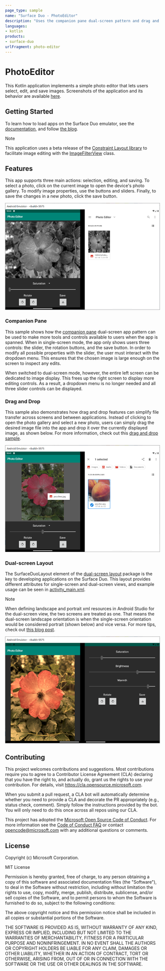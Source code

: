 ```yaml
---
page_type: sample
name: "Surface Duo - PhotoEditor"
description: "Uses the companion pane dual-screen pattern and drag and drop features in a photo editing app for the Surface Duo."
languages:
- kotlin
products:
- surface-duo
urlFragment: photo-editor
---
```


# PhotoEditor

This Kotlin application implements a simple photo editor that lets users select, edit, and save images. Screenshots of the application and its behavior are available [here](screenshots/).

## Getting Started

To learn how to load apps on the Surface Duo emulator, see the [documentation](https://docs.microsoft.com/dual-screen/android), and follow [the blog](https://devblogs.microsoft.com/surface-duo).

> [!NOTE]
> This application uses a beta release of the [Constraint Layout library](https://developer.android.com/jetpack/androidx/releases/constraintlayout) to facilitate image editing with the [ImageFilterView](https://developer.android.com/reference/androidx/constraintlayout/utils/widget/ImageFilterView) class.

## Features

This app supports three main actions: selection, editing, and saving. To select a photo, click on the current image to open the device's photo gallery. To modify image properties, use the buttons and sliders. Finally, to save the changes in a new photo, click the save button.

![PhotoEditor app on left screen with edited image and photo gallery on right screen displaying the same edited image after it was saved](screenshots/save_feature.png)

### Companion Pane

This sample shows how the [companion pane](https://docs.microsoft.com/dual-screen/introduction#companion-pane) dual-screen app pattern can be used to make more tools and controls available to users when the app is spanned. When in single-screen mode, the app only shows users three controls: the slider, the rotation buttons, and the save button. In order to modify all possible properties with the slider, the user must interact with the dropdown menu. This ensures that the chosen image is large enough on the screen to inspect any edits.

When switched to dual-screen mode, however, the entire left screen can be dedicated to image display. This frees up the right screen to display more editing controls. As a result, a dropdown menu is no longer needed and all three slider controls can be displayed.

### Drag and Drop

This sample also demonstrates how drag and drop features can simplify file transfer across screens and between applications. Instead of clicking to open the photo gallery and select a new photo, users can simply drag the desired image file into the app and drop it over the currently displayed image, as shown below. For more information, check out this [drag and drop sample](https://github.com/microsoft/surface-duo-sdk-samples-kotlin/tree/master/DragAndDrop).

![Drag and drop example between Files app and PhotoEditor](screenshots/drag_drop_import.png)

### Dual-screen Layout

The SurfaceDuoLayout element of the [dual-screen layout](https://docs.microsoft.com/dual-screen/android/api-reference/dualscreen-library/) package is the key to developing applications on the Surface Duo. This layout provides different attributes for single-screen and dual-screen views, and example usage can be seen in [activity_main.xml](app/src/main/res/layout/activity_main.xml).

> [!NOTE]
> When defining landscape and portrait xml resources in Android Studio for the dual-screen view, the two screens are treated as one. That means the dual-screen landscape orientation is when the single-screen orientation would be considered portrait (shown below) and vice versa. For more tips, check out [this blog post](https://devblogs.microsoft.com/surface-duo/introducing-dual-screen-layouts-android/).

![Dual-screen landscape view](screenshots/dual_screen_landscape.png)

## Contributing

This project welcomes contributions and suggestions.  Most contributions require you to agree to a
Contributor License Agreement (CLA) declaring that you have the right to, and actually do, grant us
the rights to use your contribution. For details, visit https://cla.opensource.microsoft.com.

When you submit a pull request, a CLA bot will automatically determine whether you need to provide
a CLA and decorate the PR appropriately (e.g., status check, comment). Simply follow the instructions
provided by the bot. You will only need to do this once across all repos using our CLA.

This project has adopted the [Microsoft Open Source Code of Conduct](https://opensource.microsoft.com/codeofconduct/).
For more information see the [Code of Conduct FAQ](https://opensource.microsoft.com/codeofconduct/faq/) or
contact [opencode@microsoft.com](mailto:opencode@microsoft.com) with any additional questions or comments.

## License

Copyright (c) Microsoft Corporation.

MIT License

Permission is hereby granted, free of charge, to any person obtaining a copy of this software and associated documentation files (the "Software"), to deal in the Software without restriction, including without limitation the rights to use, copy, modify, merge, publish, distribute, sublicense, and/or sell copies of the Software, and to permit persons to whom the Software is furnished to do so, subject to the following conditions:

The above copyright notice and this permission notice shall be included in all copies or substantial portions of the Software.

THE SOFTWARE IS PROVIDED AS IS, WITHOUT WARRANTY OF ANY KIND, EXPRESS OR IMPLIED, INCLUDING BUT NOT LIMITED TO THE WARRANTIES OF MERCHANTABILITY, FITNESS FOR A PARTICULAR PURPOSE AND NONINFRINGEMENT. IN NO EVENT SHALL THE AUTHORS OR COPYRIGHT HOLDERS BE LIABLE FOR ANY CLAIM, DAMAGES OR OTHER LIABILITY, WHETHER IN AN ACTION OF CONTRACT, TORT OR OTHERWISE, ARISING FROM, OUT OF OR IN CONNECTION WITH THE SOFTWARE OR THE USE OR OTHER DEALINGS IN THE SOFTWARE.
